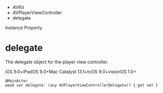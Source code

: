 

- AVKit
- AVPlayerViewController
-  delegate 

Instance Property

# delegate

The delegate object for the player view controller.

iOS 9.0+iPadOS 9.0+Mac Catalyst 13.1+tvOS 9.0+visionOS 1.0+

``` source
@MainActor
weak var delegate: (any AVPlayerViewControllerDelegate)? { get set }
```

